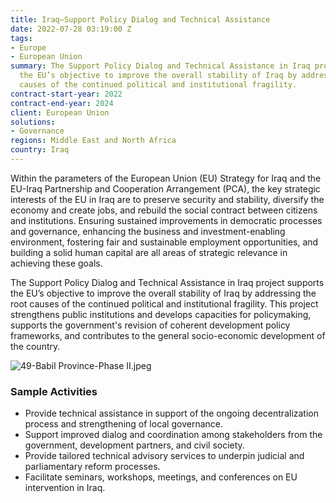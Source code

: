 ```yaml
---
title: Iraq—Support Policy Dialog and Technical Assistance
date: 2022-07-28 03:19:00 Z
tags:
- Europe
- European Union
summary: The Support Policy Dialog and Technical Assistance in Iraq project supports
  the EU’s objective to improve the overall stability of Iraq by addressing the root
  causes of the continued political and institutional fragility.
contract-start-year: 2022
contract-end-year: 2024
client: European Union
solutions:
- Governance
regions: Middle East and North Africa
country: Iraq
---
```


Within the parameters of the European Union (EU) Strategy for Iraq and the EU-Iraq Partnership and Cooperation Arrangement (PCA), the key strategic interests of the EU in Iraq are to preserve security and stability, diversify the economy and create jobs, and rebuild the social contract between citizens and institutions. Ensuring sustained improvements in democratic processes and governance, enhancing the business and investment-enabling environment, fostering fair and sustainable employment opportunities, and building a solid human capital are all areas of strategic relevance in achieving these goals.

The Support Policy Dialog and Technical Assistance in Iraq project supports the EU’s objective to improve the overall stability of Iraq by addressing the root causes of the continued political and institutional fragility. This project strengthens public institutions and develops capacities for policymaking, supports the government's revision of coherent development policy frameworks, and contributes to the general socio-economic development of the country.

![49-Babil Province-Phase II.jpeg](/uploads/49-Babil%20Province-Phase%20II.jpeg)

### Sample Activities

* Provide technical assistance in support of the ongoing decentralization process and strengthening of local governance.
* Support improved dialog and coordination among stakeholders from the government, development partners, and civil society.
* Provide tailored technical advisory services to underpin judicial and parliamentary reform processes.
* Facilitate seminars, workshops, meetings, and conferences on EU intervention in Iraq.
